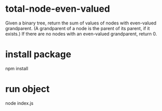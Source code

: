 # total-node-even-valued
Given a binary tree, return the sum of values of nodes with even-valued grandparent. (A grandparent of a node is the parent of its parent, if it exists.) If there are no nodes with an even-valued grandparent, return 0.

# install package
npm install

# run object
node index.js